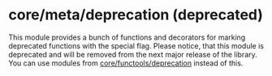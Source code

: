 # core/meta/deprecation (deprecated)

This module provides a bunch of functions and decorators for marking deprecated functions with the special flag. Please notice, that this module is deprecated and will be removed from the next major release of the library. You can use modules from [core/functools/deprecation](src_core_functools_deprecation_index.html) instead of this.
